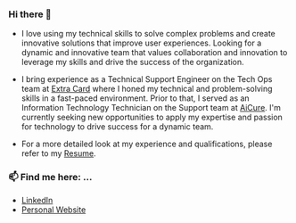 ### Hi there 👋

- I love using my technical skills to solve complex problems and create innovative solutions that improve user experiences. Looking for a dynamic and innovative team that values collaboration and innovation to leverage my skills and drive the success of the organization.

- I bring experience as a Technical Support Engineer on the Tech Ops team at [Extra Card](https://extra.app/) where I honed my technical and problem-solving skills in a fast-paced environment. Prior to that, I served as an Information Technology Technician on the Support team at [AiCure](https://www.aicure.com/). I'm currently seeking new opportunities to apply my expertise and passion for technology to drive success for a dynamic team.

- For a more detailed look at my experience and qualifications, please refer to my [Resume](https://docs.google.com/document/d/1QVQ4G0-sS4zg6MwczQsNDKArAYDwH4Vu/edit?usp=sharing&ouid=106646816568438649150&rtpof=true&sd=true).

### 📫 Find me here: ...
- [LinkedIn](https://www.linkedin.com/in/simi-neves/)
- [Personal Website](https://simineves.com/)
